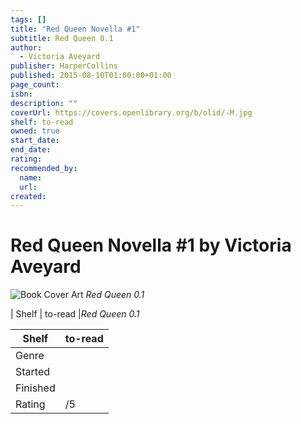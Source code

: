 ```yaml
---
tags: []
title: "Red Queen Novella #1"
subtitle: Red Queen 0.1
author:
  - Victoria Aveyard
publisher: HarperCollins
published: 2015-08-10T01:00:00+01:00
page_count:
isbn:
description: ""
coverUrl: https://covers.openlibrary.org/b/olid/-M.jpg
shelf: to-read
owned: true
start_date:
end_date:
rating:
recommended_by:
  name:
  url:
created:
---
```


# Red Queen Novella #1 by Victoria Aveyard

![Book Cover Art](https://covers.openlibrary.org/b/olid/-M.jpg)
_Red Queen 0.1_

| Shelf | to-read |_Red Queen 0.1_

| Shelf | to-read |
| --- | --- |
| Genre |  |
| Started |  |
| Finished |  |
| Rating | /5 |

